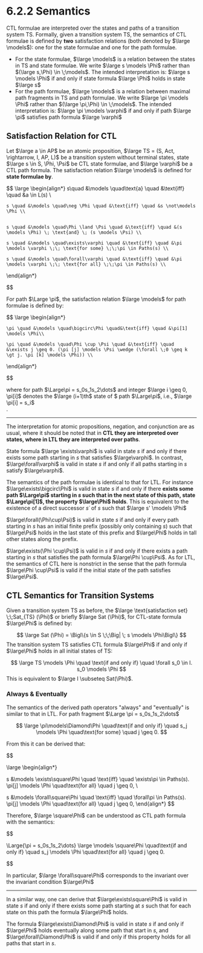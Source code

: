 # 6.2.2 Semantics

CTL formulae are interpreted over the states and paths of a transition system TS. Formally, given a transition system TS, the semantics of CTL formulae is defined by **two** satisfaction relations (both denoted by $\large \models$): one for the state formulae and one for the path formulae.

- For the state formulae, $\large \models$ is a relation between the states in TS and state formulae. We write $\large s \models \Phi$ rather than $(\large s,\Phi) \in \;\models$. The intended interpretation is: $\large s \models \Phi$ if and only if state formula $\large \Phi$ holds in state $\large s$ 
- For the path formulae, $\large \models$ is a relation between maximal path fragments in TS and path formulae. We write $\large \pi \models \Phi$ rather than $(\large \pi,\Phi) \in \;\models$. The intended interpretation is: $\large \pi \models \varphi$ if and only if path $\large \pi$ satisfies path formula $\large \varphi$ 

## Satisfaction Relation for CTL

Let $\large a \in AP$ be an atomic proposition, $\large TS = (S, Act, \rightarrow, I, AP, L)$ be a transition system without terminal states, state $\large s \in S, \Phi, \Psi$ be CTL state formulae, and $\large \varphi$ be a CTL path formula. The satisfaction relation $\large \models$ is defined for **state formulae by**.

$$
\large
\begin{align*}
    s\quad &\models \quad\text{a} \quad  &\text{iff} \quad &a \in L(s) \\

	s \quad &\models \quad\neg \Phi \quad &\text{iff} \quad &s \not\models \Phi \\

    
    s \quad &\models \quad\Phi \land \Psi \quad &\text{iff} \quad &(s \models \Phi) \; \text{and} \; (s \models \Psi) \\

	s \quad &\models \quad\exists\varphi \quad &\text{iff} \quad &\pi \models \varphi \;\; \text{for some} \;\;\pi \in Paths(s) \\
	
    s \quad &\models \quad\forall\varphi \quad &\text{iff} \quad &\pi \models \varphi \;\; \text{for all} \;\;\pi \in Paths(s) \\
\end{align*}

$$

For path $\Large \pi$, the satisfaction relation $\large \models$  for path formulae is defined by:

$$
\large
\begin{align*}


	\pi \quad &\models \quad\bigcirc\Phi \quad&\text{iff} \quad &\pi[1] \models \Phi\\
    
    \pi \quad &\models \quad\Phi \cup \Psi \quad &\text{iff} \quad &\exists j \geq 0. (\pi [j] \models \Psi \wedge (\forall \;0 \geq k \gt j. \pi [k] \models \Phi)) \\

\end{align*}

$$

where for path $\Large\pi = s_0s_1s_2\dots$ and integer $\large i \geq 0, \pi[i]$ denotes the $\large (i+1)th$ state of $ path $\Large\pi$, i.e., $\large \pi[i] = s_i$  
.

---

The interpretation for atomic propositions, negation, and conjunction are as usual, where it should be noted that in **CTL they are interpreted over states, where in LTL they are interpreted over paths**. 

State formula $\large \exists\varphi$ is valid in state *s* if and only if there exists some path starting in *s* that satisfies $\large\varphi$. In contrast, $\large\forall\varphi$ is valid in state *s* if and only if all paths starting in *s* satisfy $\large\varphi$.

The semantics of the path formulae is identical to that for LTL. For instance $\large\exists\bigcirc\Phi$ is valid in state *s* if and only if there **exists some path $\Large\pi$ starting in *s* such that in the next state of this path, state $\Large\pi[1]$, the property $\large\Phi$ holds**. This is equivalent to the existence of a direct successor *s´* of *s* such that $\large s' \models \Phi$ 

$\large\forall(\Phi\cup\Psi)$ is valid in state *s* if and only if every path starting in *s* has an initial finite prefix (possibly only containing *s*) such that $\large\Psi$ holds in the last state of this prefix and $\large\Phi$ holds in tall other states along the prefix. 

$\large\exists(\Phi \cup\Psi)$ is valid in *s* if and only if there exists a path starting in *s* that satisfies the path formula $\large\Phi \cup\Psi$. As for LTL, the semantics of CTL here is nonstrict in the sense that the path formula $\large\Phi \cup\Psi$ is valid if the initial state of the path satisfies $\large\Psi$.   


## CTL Semantics for Transition Systems

Given a transition system TS as before, the $\large \text{satisfaction set} \;\;Sat_{TS} (\Phi)$ or briefly $\large Sat (\Phi)$, for CTL-state formula $\large\Phi$ is defined by:

$$
\large Sat (\Phi) = \Bigl\{s \in S \;\;\Big| \; s \models \Phi\Bigl\}
$$
The transition system TS satisfies CTL formula $\large\Phi$ if and only if $\large\Phi$ holds in all initial states of TS:

$$
\large TS \models \Phi \quad \text{if and only if} \quad \forall s_0 \in I. s_0 \models \Phi
$$
This is equivalent to $\large I \subseteq Sat(\Phi)$.

### Always & Eventually

The semantics of the derived path operators "always" and "eventually" is similar to that in LTL. For path fragment $\Large \pi = s_0s_1s_2\dots$ 

$$
\large \pi\models\Diamond\Phi \quad\text{if and only if} \quad s_j \models \Phi \quad\text{for some} \quad j \geq 0.
$$

From this it can be derived that:

$$

\large
\begin{align*}

s &\models \exists\square\Phi \quad \text{iff} \quad \exists\pi \in Paths(s). \pi[j] \models \Phi \quad\text{for all} \quad j \geq 0, \\


s &\models \forall\square\Phi \quad \text{iff} \quad \forall\pi \in Paths(s). \pi[j] \models \Phi \quad\text{for all} \quad j \geq 0,
\end{align*}
$$

Therefore, $\large \square\Phi$ can be understood as CTL path formula with the semantics:

$$

\Large{\pi = s_0s_1s_2\dots} \large \models \square\Phi \quad\text{if and only if} \quad s_j \models \Phi \quad\text{for all} \quad j \geq 0.

$$

In particular, $\large \forall\square\Phi$ corresponds to the invariant over the invariant condition $\large\Phi$

---

In a similar way, one can derive that $\large\exists\square\Phi$  is valid in state *s* if and only if there exists some path starting at *s* such that for each state on this path the formula $\large\Phi$ holds.

The formula $\large\exists\Diamond\Phi$ is valid in state *s* if and only if $\large\Phi$ holds eventually along some path that start in *s*, and $\large\forall\Diamond\Phi$ is valid if and only if this property holds for all paths that start in *s*.

